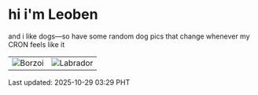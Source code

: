 # hi i'm Leoben

and i like dogs—so have some random dog pics that change whenever my CRON feels like it

|  |  |
|--------|----------|
| ![Borzoi](https://random-dog-vercel.vercel.app/api/random-borzoi?v=1761679757) | ![Labrador](https://random-dog-vercel.vercel.app/api/random-labrador?v=1761679757) |

Last updated: 2025-10-29 03:29 PHT
